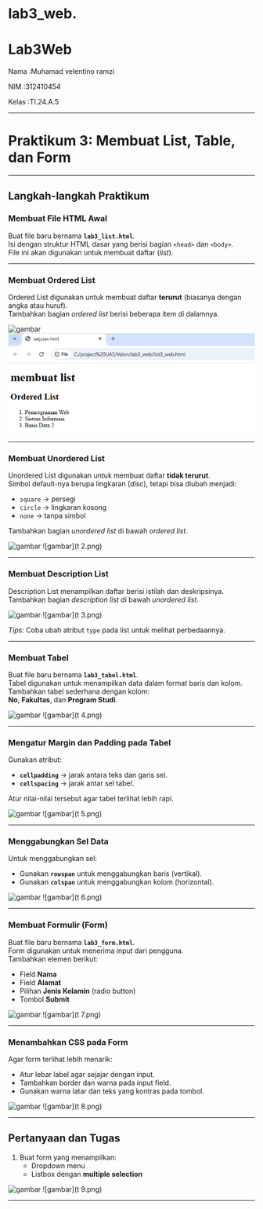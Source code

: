 # lab3_web.

# Lab3Web
<p>Nama   :Muhamad velentino ramzi</p>
<p>NIM    :312410454</p>
<p>Kelas  :TI.24.A.5</p>

---

# Praktikum 3: Membuat List, Table, dan Form

---

## Langkah-langkah Praktikum

### Membuat File HTML Awal
Buat file baru bernama **`lab3_list.html`**.  
Isi dengan struktur HTML dasar yang berisi bagian `<head>` dan `<body>`.  
File ini akan digunakan untuk membuat daftar (*list*).

---

### Membuat Ordered List
Ordered List digunakan untuk membuat daftar **terurut** (biasanya dengan angka atau huruf).  
Tambahkan bagian *ordered list* berisi beberapa item di dalamnya.

![gambar](code1.png)
![gambar](t_1.png)


---

### Membuat Unordered List
Unordered List digunakan untuk membuat daftar **tidak terurut**.  
Simbol default-nya berupa lingkaran (*disc*), tetapi bisa diubah menjadi:
- `square` → persegi  
- `circle` → lingkaran kosong  
- `none` → tanpa simbol  

Tambahkan bagian *unordered list* di bawah *ordered list*.

![gambar](code2.png)
![gambar](t 2.png)

---

### Membuat Description List
Description List menampilkan daftar berisi istilah dan deskripsinya.  
Tambahkan bagian *description list* di bawah *unordered list*.

![gambar](code3.png)
![gambar](t 3.png)

*Tips:* Coba ubah atribut `type` pada list untuk melihat perbedaannya.

---

### Membuat Tabel
Buat file baru bernama **`lab3_tabel.html`**.  
Tabel digunakan untuk menampilkan data dalam format baris dan kolom.  
Tambahkan tabel sederhana dengan kolom:  
**No**, **Fakultas**, dan **Program Studi**.

![gambar](code4.png)
![gambar](t 4.png)

---

### Mengatur Margin dan Padding pada Tabel
Gunakan atribut:
- **`cellpadding`** → jarak antara teks dan garis sel.  
- **`cellspacing`** → jarak antar sel tabel.  

Atur nilai-nilai tersebut agar tabel terlihat lebih rapi.

![gambar](code5.png)
![gambar](t 5.png)

---

### Menggabungkan Sel Data
Untuk menggabungkan sel:
- Gunakan **`rowspan`** untuk menggabungkan baris (vertikal).  
- Gunakan **`colspan`** untuk menggabungkan kolom (horizontal).  

![gambar](code6.png)
![gambar](t 6.png)

---

### Membuat Formulir (Form)
Buat file baru bernama **`lab3_form.html`**.  
Form digunakan untuk menerima input dari pengguna.  
Tambahkan elemen berikut:
- Field **Nama**  
- Field **Alamat**  
- Pilihan **Jenis Kelamin** (radio button)  
- Tombol **Submit**

![gambar](code7.png)
![gambar](t 7.png)

---

### Menambahkan CSS pada Form
Agar form terlihat lebih menarik:
- Atur lebar label agar sejajar dengan input.  
- Tambahkan border dan warna pada input field.  
- Gunakan warna latar dan teks yang kontras pada tombol.

![gambar](code8.png)
![gambar](t 8.png)

---

## Pertanyaan dan Tugas
1. Buat form yang menampilkan:
   - Dropdown menu  
   - Listbox dengan **multiple selection**

![gambar](code9.png)
![gambar](t 9.png)

---
